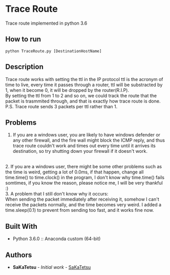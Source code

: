 # Trace Route
Trace route implemented in python 3.6

## How to run

```
python TraceRoute.py [DestinationHostName]
```

## Description

Trace route works with setting the ttl in the IP protocol ttl 
is the acronym of time to live, 
every time it passes through a router, ttl will be substracted
by 1, when it become 0, it will be dropped by the router(R.I.P).
<br>
By setting the ttl from 1 to 2 and so on, we could track the
route that the packet is trasmmited through, and that is exactly how
trace route is done.
<br>
P.S. Trace route sends 3 packets per ttl rather than 1.

## Problems

1. If you are a windows user, you are likely to have windows defender 
or any other firewall, and the fire wall might block the ICMP reply, and 
thus trace route couldn't work and times out every time until it arrives
 its destination, so try shutting down your firewall if it doesn't work.
<br>
2. If you are a windows user, there might be some other problems such as 
the time is weird, getting a lot of 0.0ms, if that happen, change all time.time() 
to time.clock() in the program, I don't know why time.time() fails somtimes, 
if you know the reason, please notice me, I will be very thankful :)
<br>
3. A problem that I still don't know why it occurs:<br>
When sending the packet immediately after receiving it, somehow I 
can't receive the packets normally, and the time becomes very weird. 
I added a time.sleep(0.1) to prevent from sending too fast, and it 
works fine now.

## Built With

* Python 3.6.0 :: Anaconda custom (64-bit)

## Authors

* **SaKaTetsu** - *Initial work* - [SaKaTetsu](https://github.com/SaKaTetsu)